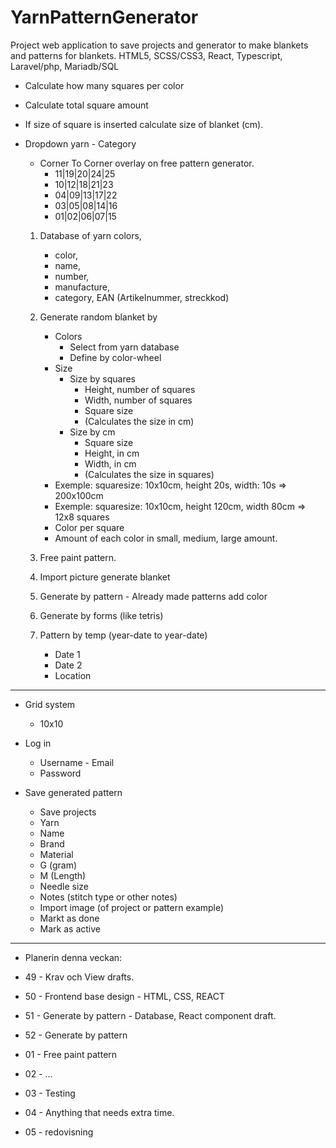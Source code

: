 # YarnPatternGenerator

Project web application to save projects and generator to make blankets and patterns for blankets.
 HTML5, SCSS/CSS3, React, Typescript, Laravel/php, Mariadb/SQL

- Calculate how many squares per color
- Calculate total square amount
- If size of square is inserted calculate size of blanket (cm).
- Dropdown yarn - Category

	- Corner To Corner overlay on free pattern generator.
		- 11|19|20|24|25
		- 10|12|18|21|23
		- 04|09|13|17|22
		- 03|05|08|14|16
		- 01|02|06|07|15

	1. Database of yarn colors, 
		- color, 
		- name, 
		- number, 
		- manufacture, 
		- category, EAN (Artikelnummer, streckkod)

	2. Generate random blanket by
		- Colors
			- Select from yarn database
			- Define by color-wheel
		- Size
			- Size by squares
				- Height, number of squares
				- Width, number of squares
				- Square size
				- (Calculates the size in cm)
			- Size by cm
				- Square size
				- Height, in cm
				- Width, in cm
				- (Calculates the size in squares)
		- Exemple: squaresize: 10x10cm, height 20s, width: 10s => 200x100cm
		- Exemple: squaresize: 10x10cm, height 120cm, width 80cm => 12x8 squares
		- Color per square
		- Amount of each color in small, medium, large amount.

	3. Free paint pattern.
	4. Import picture generate blanket
	5. Generate by pattern - Already made patterns add color
	6. Generate by forms (like tetris)
	7. Pattern by temp (year-date to year-date)
		- Date 1
		- Date 2
		- Location

---------------------

- Grid system
	- 10x10

- Log in
	- Username - Email
	- Password

- Save generated pattern
	- Save projects
	- Yarn
	- Name
	- Brand
	- Material
	- G (gram)
	- M (Length)
	- Needle size
	- Notes (stitch type or other notes)
	- Import image (of project or pattern example)
	- Markt as done
	- Mark as active

---------------------------------------------------------

- Planerin denna veckan:

- 49 - Krav och View drafts.
- 50 - Frontend base design - HTML, CSS, REACT
- 51 - Generate by pattern - Database, React component draft.
- 52 - Generate by pattern
- 01 - Free paint pattern
- 02 - ...
- 03 - Testing
- 04 - Anything that needs extra time.
- 05 - redovisning
